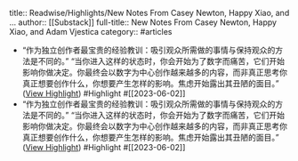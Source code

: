 title:: Readwise/Highlights/New Notes From Casey Newton, Happy Xiao, and ...
author:: [[Substack]]
full-title:: New Notes From Casey Newton, Happy Xiao, and Adam Vjestica
category:: #articles
- “作为独立创作者最宝贵的经验教训：吸引观众所需做的事情与保持观众的方法是不同的。” “当你进入这样的状态时，你会开始为了数字而痛苦，它们开始影响你做决定。你最终会以数字为中心创作越来越多的内容，而非真正思考你真正想要创作什么，你想要产生怎样的影响。焦虑开始露出其丑陋的面目。” ([View Highlight](https://read.readwise.io/read/01h1x98ytj0xmm1hzad7fegcmq)) #Highlight #[[2023-06-02]]
- “作为独立创作者最宝贵的经验教训：吸引观众所需做的事情与保持观众的方法是不同的。” “当你进入这样的状态时，你会开始为了数字而痛苦，它们开始影响你做决定。你最终会以数字为中心创作越来越多的内容，而非真正思考你真正想要创作什么，你想要产生怎样的影响。焦虑开始露出其丑陋的面目。” ([View Highlight](https://read.readwise.io/read/01h1x992bxk7g7mbpmknz0g1vv)) #Highlight #[[2023-06-02]]